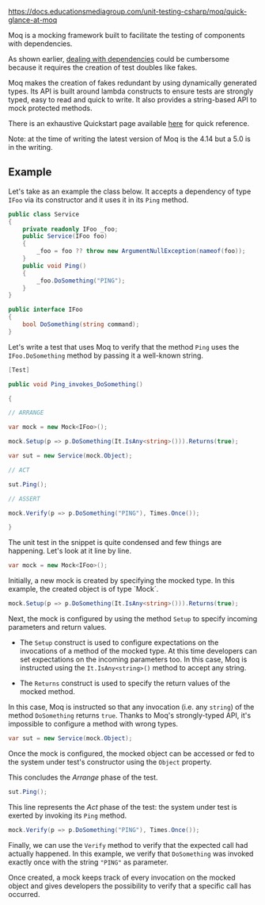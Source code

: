 https://docs.educationsmediagroup.com/unit-testing-csharp/moq/quick-glance-at-moq

Moq is a mocking framework built to facilitate the testing of components with dependencies.

As shown earlier, [dealing with dependencies](https://docs.educationsmediagroup.com/unit-testing-csharp/unit-testing/dealing-with-dependencies) could be cumbersome because it requires the creation of test doubles like fakes.

Moq makes the creation of fakes redundant by using dynamically generated types. Its API is built around lambda constructs to ensure tests are strongly typed, easy to read and quick to write. It also provides a string-based API to mock protected methods.

There is an exhaustive Quickstart page available [here](https://github.com/Moq/moq4/wiki/Quickstart) for quick reference.

Note: at the time of writing the latest version of Moq is the 4.14 but a 5.0 is in the writing.

## Example[](#example)

Let's take as an example the class below. It accepts a dependency of type `IFoo` via its constructor and it uses it in its `Ping` method.

```c#
public class Service
{
	private readonly IFoo _foo;
	public Service(IFoo foo)
	{
		_foo = foo ?? throw new ArgumentNullException(nameof(foo));
	}
	public void Ping()
	{
		_foo.DoSomething("PING");
	}
}

public interface IFoo
{
	bool DoSomething(string command);
}

```
Let's write a test that uses Moq to verify that the method `Ping` uses the `IFoo.DoSomething` method by passing it a well-known string.
```c#
[Test]

public void Ping_invokes_DoSomething()

{

// ARRANGE

var mock = new Mock<IFoo>();

mock.Setup(p => p.DoSomething(It.IsAny<string>())).Returns(true);

var sut = new Service(mock.Object);

// ACT

sut.Ping();

// ASSERT

mock.Verify(p => p.DoSomething("PING"), Times.Once());

}
```

The unit test in the snippet is quite condensed and few things are happening. Let's look at it line by line.


```c#
var mock = new Mock<IFoo>();
```

Initially, a new mock is created by specifying the mocked type. In this example, the created object is of type `Mock´.

```c#
mock.Setup(p => p.DoSomething(It.IsAny<string>())).Returns(true);
```
Next, the mock is configured by using the method `Setup` to specify incoming parameters and return values.

- The `Setup` construct is used to configure expectations on the invocations of a method of the mocked type. At this time developers can set expectations on the incoming parameters too. In this case, Moq is instructed using the `It.IsAny<string>()` method to accept any string.
    

- The `Returns` construct is used to specify the return values of the mocked method.
    

In this case, Moq is instructed so that any invocation (i.e. any `string`) of the method `DoSomething` returns `true`. Thanks to Moq's strongly-typed API, it's impossible to configure a method with wrong types.

```c#
var sut = new Service(mock.Object);
```

Once the mock is configured, the mocked object can be accessed or fed to the system under test's constructor using the `Object` property.

This concludes the _Arrange_ phase of the test.


```c#
sut.Ping();
```

This line represents the _Act_ phase of the test: the system under test is exerted by invoking its `Ping` method.

```c#
mock.Verify(p => p.DoSomething("PING"), Times.Once());
```

Finally, we can use the `Verify` method to verify that the expected call had actually happened. In this example, we verify that `DoSomething` was invoked exactly once with the string `"PING"` as parameter.

Once created, a mock keeps track of every invocation on the mocked object and gives developers the possibility to verify that a specific call has occurred.